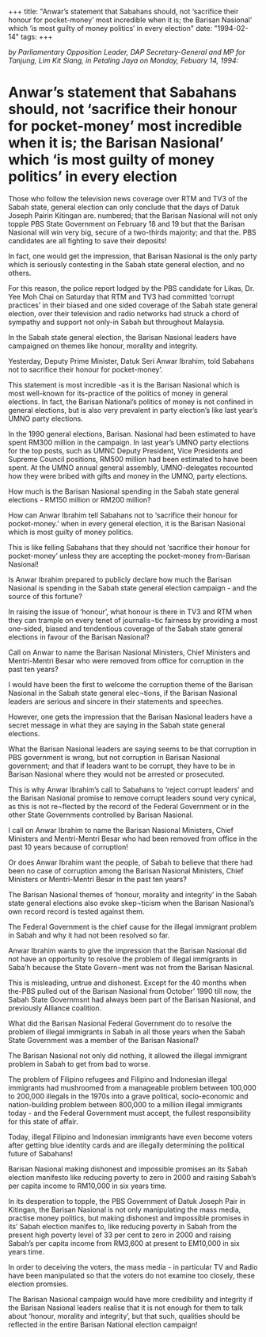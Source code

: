 +++ 
title: "Anwar’s statement that Sabahans should, not ‘sacrifice their honour for pocket-money’ most incredible when it is; the Barisan Nasional’ which ‘is most guilty of money politics’ in every election"
date: "1994-02-14"
tags:
+++

_by Parliamentary Opposition Leader, DAP Secretary-General and MP for Tanjung, Lim Kit Siang, in Petaling Jaya on Monday, Febuary 14, 1994:_

# Anwar’s statement that Sabahans should, not ‘sacrifice their honour for pocket-money’ most incredible when it is; the Barisan Nasional’ which ‘is most guilty of money politics’ in every election

Those who follow the television news coverage over RTM and TV3 of the Sabah state, general election can only conclude that the days of Datuk Joseph Pairin Kitingan are. numbered; that the Barisan Nasional will not only topple PBS State Government on February 18 and 19 but that the Barisan Nasional will win very big, secure of a two-thirds majority; and that the. PBS candidates are all fighting to save their deposits!</u>

In fact, one would get the impression, that Barisan Nasional is the only party which is seriously contesting in the Sabah state general election, and no others.

For this reason, the police report lodged by the PBS candidate for Likas, Dr. Yee Moh Chai on Saturday that RTM and TV3 had committed ‘corrupt practices’ in their biased and one sided coverage of the Sabah state general election, over their television and radio networks had struck a chord of sympathy and support not only-in Sabah but throughout Malaysia.

In the Sabah state general election, the Barisan Nasional leaders have campaigned on themes like honour, morality and integrity.

Yesterday, Deputy Prime Minister, Datuk Seri Anwar Ibrahim, told Sabahans not to sacrifice their honour for pocket-money’.

This statement is most incredible -as it is the Barisan Nasional which is most well-known for its-practice of the politics of money in general elections. In fact, the Barisan National’s politics of money is not confined in general elections, but is also very prevalent in party election’s like last year’s UMNO party elections.

In the 1990 general elections, Barisan. Nasional had been estimated to have spent RM300 million in the campaign. In last year’s UMNO party elections for the top posts, such as UMNC Deputy President, Vice Presidents and Supreme Council positions, RM500 million had been estimated to have been spent. At the UMNO annual general assembly, UMNO-delegates recounted how they were bribed with gifts and money in the UMNO, party elections.

How much is the Barisan Nasional spending in the Sabah state general elections - RM150 million or RM200 million?

How can Anwar Ibrahim tell Sabahans not to ‘sacrifice their honour for pocket-money.’ when in every general election, it is the Barisan Nasional which is most guilty of money politics.

This is like felling Sabahans that they should not ‘sacrifice their honour for pocket-money’ unless they are accepting the pocket-money from-Barisan Nasional!

Is Anwar Ibrahim prepared to publicly declare how much the Barisan Nasional is spending in the Sabah state general election campaign - and the source of this fortune?

In raising the issue of ‘honour’, what honour is there in TV3 and RTM when they can trample on every tenet of journalis¬tic fairness by providing a most one-sided, biased and tendentious coverage of the Sabah state general elections in favour of the Barisan Nasional?

Call on Anwar to name the Barisan Nasional Ministers, Chief Ministers and Mentri-Mentri Besar who were removed from office for corruption in the past ten years?

I would have been the first to welcome the corruption theme of the Barisan Nasional in the Sabah state general elec¬tions, if the Barisan Nasional leaders are serious and sincere in their statements and speeches.

However, one gets the impression that the Barisan Nasional leaders have a secret message in what they are saying in the Sabah state general elections.

What the Barisan Nasional leaders are saying seems to be that corruption in PBS government is wrong, but not corruption in Barisan Nasional government; and that if leaders want to be corrupt, they have to be in Barisan Nasional where they would not be arrested or prosecuted.

This is why Anwar Ibrahim’s call to Sabahans to ‘reject corrupt leaders’ and the Barisan Nasional promise to remove corrupt leaders sound very cynical, as this is not re¬flected by the record of the Federal Government or in the other State Governments controlled by Barisan Nasional.

I call on Anwar Ibrahim to name the Barisan Nasional Ministers, Chief Ministers and Mentri-Mentri Besar who had been removed from office in the past 10 years because of corruption!

Or does Anwar Ibrahim want the people, of Sabah to believe that there had been no case of corruption among the Barisan Nasional Ministers, Chief Ministers or Mentri-Mentri Besar in the past ten years?

The Barisan Nasional themes of ‘honour, morality and integrity’ in the Sabah state general elections also evoke skep¬ticism when the Barisan Nasional’s own record record is tested against them.

The Federal Government is the chief cause for the illegal immigrant problem in Sabah and why it had not been resolved so far.

Anwar Ibrahim wants to give the impression that the Barisan Nasional did not have an opportunity to resolve the problem of illegal immigrants in Saba’h because the State Govern¬ment was not from the Barisan Nasicnal.

This is misleading, untrue and dishonest. Except for the 40 months when the-PBS pulled out of the Barisan Nasional from October’ 1990 till now, the Sabah State Governmsnt had always been part of the Barisan Nasional, and previously Alliance coalition.

What did the Barisan Nasional Federal Government do to resolve the problem of illegal immigrants in Sabah in all those years when the Sabah State Government was a member of the Barisan Nasional?

The Barisan Nasional not only did nothing, it allowed the illegal immigrant problem in Sabah to get from bad to worse.

The problem of Filipino refugees and Filipino and Indonesian illegal immigrants had mushroomed from a manageable problem between 100,000 to 200,000 illegals in the 1970s into a grave political, socio-economic and nation-building problem between 800,000 to a million illegal immigrants today - and the Federal Government must accept, the fullest responsibility for this state of affair.

Today, illegal Filipino and Indonesian immigrants have even become voters after getting blue identity cards and are illegally determining the political future of Sabahans!

Barisan Nasional making dishonest and impossible promises an its Sabah election manifesto like reducing poverty to zero in 2000 and raising Sabah’s per capita income to RM10,000 in six years time.

In its desperation to topple, the PBS Government of Datuk Joseph Pair in Kitingan, the Barisan Nasional is not only manipulating the mass media, practise money politics, but making dishonest and impossible promises in its’ Sabah election manifes to, like reducing poverty in Sabah from the present high poverty level of 33 per cent to zero in 2000 and raising Sabah’s per capita income from RM3,600 at present to EM10,000 in six years time.

In order to deceiving the voters, the mass media - in particular TV and Radio have been manipulated so that the voters do not examine too closely, these election promsies.

The Barisan Nasional campaign would have more credibility and integrity if the Barisan Nasional leaders realise that it is not enough for them to talk about ‘honour, morality and integrity’, but that such, qualities should be reflected in the entire Barisan National election campaign!
 
